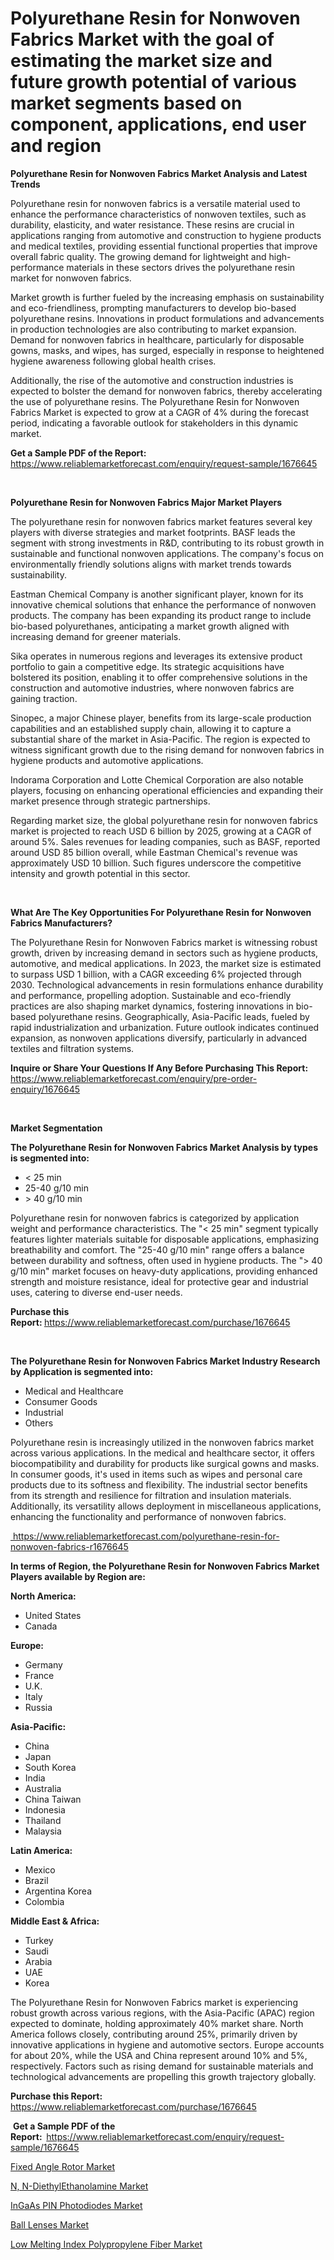 <p><h1>Polyurethane Resin for Nonwoven Fabrics Market with the goal of estimating the market size and future growth potential of various market segments based on component, applications, end user and region</h1></p><p><strong>Polyurethane Resin for Nonwoven Fabrics Market Analysis and Latest Trends</strong></p>
<p><p>Polyurethane resin for nonwoven fabrics is a versatile material used to enhance the performance characteristics of nonwoven textiles, such as durability, elasticity, and water resistance. These resins are crucial in applications ranging from automotive and construction to hygiene products and medical textiles, providing essential functional properties that improve overall fabric quality. The growing demand for lightweight and high-performance materials in these sectors drives the polyurethane resin market for nonwoven fabrics.</p><p>Market growth is further fueled by the increasing emphasis on sustainability and eco-friendliness, prompting manufacturers to develop bio-based polyurethane resins. Innovations in product formulations and advancements in production technologies are also contributing to market expansion. Demand for nonwoven fabrics in healthcare, particularly for disposable gowns, masks, and wipes, has surged, especially in response to heightened hygiene awareness following global health crises.</p><p>Additionally, the rise of the automotive and construction industries is expected to bolster the demand for nonwoven fabrics, thereby accelerating the use of polyurethane resins. The Polyurethane Resin for Nonwoven Fabrics Market is expected to grow at a CAGR of 4% during the forecast period, indicating a favorable outlook for stakeholders in this dynamic market.</p></p>
<p><strong>Get a Sample PDF of the Report:&nbsp;</strong> <a href="https://www.reliablemarketforecast.com/enquiry/request-sample/1676645?utm_campaign=1108&utm_medium=2&utm_source=Github&utm_content=ia&utm_term=30092024&utm_id=polyurethane-resin-for-nonwoven-fabrics">https://www.reliablemarketforecast.com/enquiry/request-sample/1676645</a></p>
<p>&nbsp;</p>
<p><strong>Polyurethane Resin for Nonwoven Fabrics Major Market Players</strong></p>
<p><p>The polyurethane resin for nonwoven fabrics market features several key players with diverse strategies and market footprints. BASF leads the segment with strong investments in R&D, contributing to its robust growth in sustainable and functional nonwoven applications. The company's focus on environmentally friendly solutions aligns with market trends towards sustainability.</p><p>Eastman Chemical Company is another significant player, known for its innovative chemical solutions that enhance the performance of nonwoven products. The company has been expanding its product range to include bio-based polyurethanes, anticipating a market growth aligned with increasing demand for greener materials.</p><p>Sika operates in numerous regions and leverages its extensive product portfolio to gain a competitive edge. Its strategic acquisitions have bolstered its position, enabling it to offer comprehensive solutions in the construction and automotive industries, where nonwoven fabrics are gaining traction.</p><p>Sinopec, a major Chinese player, benefits from its large-scale production capabilities and an established supply chain, allowing it to capture a substantial share of the market in Asia-Pacific. The region is expected to witness significant growth due to the rising demand for nonwoven fabrics in hygiene products and automotive applications.</p><p>Indorama Corporation and Lotte Chemical Corporation are also notable players, focusing on enhancing operational efficiencies and expanding their market presence through strategic partnerships.</p><p>Regarding market size, the global polyurethane resin for nonwoven fabrics market is projected to reach USD 6 billion by 2025, growing at a CAGR of around 5%. Sales revenues for leading companies, such as BASF, reported around USD 85 billion overall, while Eastman Chemical's revenue was approximately USD 10 billion. Such figures underscore the competitive intensity and growth potential in this sector.</p></p>
<p>&nbsp;</p>
<p><strong>What Are The Key Opportunities For Polyurethane Resin for Nonwoven Fabrics Manufacturers?</strong></p>
<p><p>The Polyurethane Resin for Nonwoven Fabrics market is witnessing robust growth, driven by increasing demand in sectors such as hygiene products, automotive, and medical applications. In 2023, the market size is estimated to surpass USD 1 billion, with a CAGR exceeding 6% projected through 2030. Technological advancements in resin formulations enhance durability and performance, propelling adoption. Sustainable and eco-friendly practices are also shaping market dynamics, fostering innovations in bio-based polyurethane resins. Geographically, Asia-Pacific leads, fueled by rapid industrialization and urbanization. Future outlook indicates continued expansion, as nonwoven applications diversify, particularly in advanced textiles and filtration systems.</p></p>
<p><strong>Inquire or Share Your Questions If Any Before Purchasing This Report:</strong> <a href="https://www.reliablemarketforecast.com/enquiry/pre-order-enquiry/1676645?utm_campaign=1108&utm_medium=2&utm_source=Github&utm_content=ia&utm_term=30092024&utm_id=polyurethane-resin-for-nonwoven-fabrics">https://www.reliablemarketforecast.com/enquiry/pre-order-enquiry/1676645</a></p>
<p>&nbsp;</p>
<p><strong>Market Segmentation</strong></p>
<p><strong>The Polyurethane Resin for Nonwoven Fabrics Market Analysis by types is segmented into:</strong></p>
<p><ul><li>< 25 min</li><li>25-40 g/10 min</li><li>> 40 g/10 min</li></ul></p>
<p><p>Polyurethane resin for nonwoven fabrics is categorized by application weight and performance characteristics. The "< 25 min" segment typically features lighter materials suitable for disposable applications, emphasizing breathability and comfort. The "25-40 g/10 min" range offers a balance between durability and softness, often used in hygiene products. The "> 40 g/10 min" market focuses on heavy-duty applications, providing enhanced strength and moisture resistance, ideal for protective gear and industrial uses, catering to diverse end-user needs.</p></p>
<p><strong>Purchase this Report:&nbsp;</strong><a href="https://www.reliablemarketforecast.com/purchase/1676645?utm_campaign=1108&utm_medium=2&utm_source=Github&utm_content=ia&utm_term=30092024&utm_id=polyurethane-resin-for-nonwoven-fabrics">https://www.reliablemarketforecast.com/purchase/1676645</a></p>
<p>&nbsp;</p>
<p><strong>The Polyurethane Resin for Nonwoven Fabrics Market Industry Research by Application is segmented into:</strong></p>
<p><ul><li>Medical and Healthcare</li><li>Consumer Goods</li><li>Industrial</li><li>Others</li></ul></p>
<p><p>Polyurethane resin is increasingly utilized in the nonwoven fabrics market across various applications. In the medical and healthcare sector, it offers biocompatibility and durability for products like surgical gowns and masks. In consumer goods, it's used in items such as wipes and personal care products due to its softness and flexibility. The industrial sector benefits from its strength and resilience for filtration and insulation materials. Additionally, its versatility allows deployment in miscellaneous applications, enhancing the functionality and performance of nonwoven fabrics.</p></p>
<p><a href="https://www.reliablemarketforecast.com/polyurethane-resin-for-nonwoven-fabrics-r1676645?utm_campaign=1108&utm_medium=2&utm_source=Github&utm_content=ia&utm_term=30092024&utm_id=polyurethane-resin-for-nonwoven-fabrics">&nbsp;https://www.reliablemarketforecast.com/polyurethane-resin-for-nonwoven-fabrics-r1676645</a></p>
<p><strong>In terms of Region, the Polyurethane Resin for Nonwoven Fabrics Market Players available by Region are:</strong></p>
<p>
    <p> <strong> North America: </strong>
        <ul>
            <li>United States</li>
            <li>Canada</li>
        </ul>
        </p> 
    <p> <strong> Europe: </strong>
        <ul>
            <li>Germany</li>
            <li>France</li>
            <li>U.K.</li>
            <li>Italy</li>
            <li>Russia</li>
        </ul>
        </p> 
    <p> <strong> Asia-Pacific: </strong>
        <ul>
            <li>China</li>
            <li>Japan</li>
            <li>South Korea</li>
            <li>India</li>
            <li>Australia</li>
            <li>China Taiwan</li>
            <li>Indonesia</li>
            <li>Thailand</li>
            <li>Malaysia</li>
        </ul>
        </p> 
    <p> <strong> Latin America: </strong>
        <ul>
            <li>Mexico</li>
            <li>Brazil</li>
            <li>Argentina Korea</li>
            <li>Colombia</li>
        </ul>
        </p> 
    <p> <strong> Middle East & Africa: </strong>
        <ul>
            <li>Turkey</li>
            <li>Saudi</li>
            <li>Arabia</li>
            <li>UAE</li>
            <li>Korea</li>
        </ul>
    </p>
    </p>
<p><p>The Polyurethane Resin for Nonwoven Fabrics market is experiencing robust growth across various regions, with the Asia-Pacific (APAC) region expected to dominate, holding approximately 40% market share. North America follows closely, contributing around 25%, primarily driven by innovative applications in hygiene and automotive sectors. Europe accounts for about 20%, while the USA and China represent around 10% and 5%, respectively. Factors such as rising demand for sustainable materials and technological advancements are propelling this growth trajectory globally.</p></p>
<p><strong>Purchase this Report: </strong><a href="https://www.reliablemarketforecast.com/purchase/1676645?utm_campaign=1108&utm_medium=2&utm_source=Github&utm_content=ia&utm_term=30092024&utm_id=polyurethane-resin-for-nonwoven-fabrics">https://www.reliablemarketforecast.com/purchase/1676645</a></p>
<p>&nbsp;<strong>Get a Sample PDF of the Report:&nbsp;&nbsp;</strong><a href="https://www.reliablemarketforecast.com/enquiry/request-sample/1676645?utm_campaign=1108&utm_medium=2&utm_source=Github&utm_content=ia&utm_term=30092024&utm_id=polyurethane-resin-for-nonwoven-fabrics">https://www.reliablemarketforecast.com/enquiry/request-sample/1676645</a></p>
<p><strong></strong></p>
<p><p><a href="https://www.linkedin.com/pulse/market-dynamics-future-trends-global-fixed-angle-rotor-sector-wda3e?utm_campaign=1108&utm_medium=2&utm_source=Github&utm_content=ia&utm_term=30092024&utm_id=polyurethane-resin-for-nonwoven-fabrics">Fixed Angle Rotor Market</a></p><p><a href="https://github.com/ardellegief/Market-Research-Report-List-1/blob/main/n-n-diethylethanolamine-market.md?utm_campaign=1108&utm_medium=2&utm_source=Github&utm_content=ia&utm_term=30092024&utm_id=polyurethane-resin-for-nonwoven-fabrics">N, N-Diethyl­Ethanolamine Market</a></p><p><a href="https://issuu.com/reportprime-2/docs/ingaas-pin-photodiodes-market-size-_b93b3c00cbff4b?utm_campaign=1108&utm_medium=2&utm_source=Github&utm_content=ia&utm_term=30092024&utm_id=polyurethane-resin-for-nonwoven-fabrics">InGaAs PIN Photodiodes Market</a></p><p><a href="https://issuu.com/reportprime-2/docs/ball-lenses-market-size-2030.pptx_63d6328c73eb93?utm_campaign=1108&utm_medium=2&utm_source=Github&utm_content=ia&utm_term=30092024&utm_id=polyurethane-resin-for-nonwoven-fabrics">Ball Lenses Market</a></p><p><a href="https://github.com/CliffMedina6/Market-Research-Report-List-6/blob/main/low-melting-index-polypropylene-fiber-market.md?utm_campaign=1108&utm_medium=2&utm_source=Github&utm_content=ia&utm_term=30092024&utm_id=polyurethane-resin-for-nonwoven-fabrics">Low Melting Index Polypropylene Fiber Market</a></p></p>